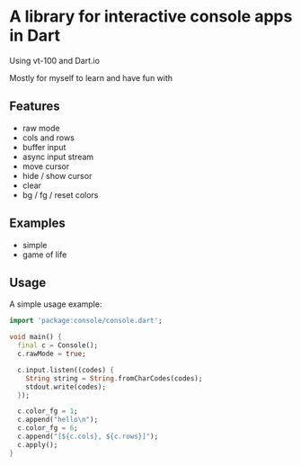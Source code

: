 # A library for interactive console apps in Dart

Using vt-100 and Dart.io

Mostly for myself to learn and have fun with

## Features

- raw mode
- cols and rows
- buffer input
- async input stream
- move cursor
- hide / show cursor
- clear
- bg / fg / reset colors


## Examples

- simple
- game of life

## Usage

A simple usage example:

```dart
import 'package:console/console.dart';

void main() {
  final c = Console();
  c.rawMode = true;

  c.input.listen((codes) {
    String string = String.fromCharCodes(codes);
    stdout.write(codes);
  });

  c.color_fg = 1;
  c.append("hello\n");
  c.color_fg = 6;
  c.append("[${c.cols}, ${c.rows}]");
  c.apply();
}
```

